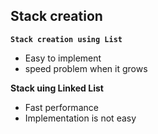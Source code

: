 ## Stack creation

**`Stack creation using List`**

* Easy to implement
* speed problem when it grows

**Stack uing Linked List**

* Fast performance
* Implementation is not easy
